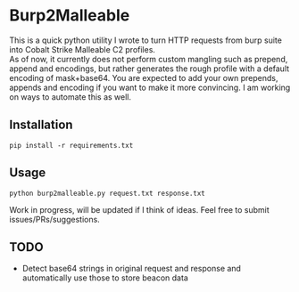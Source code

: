 # Burp2Malleable
This is a quick python utility I wrote to turn HTTP requests from burp suite into Cobalt Strike Malleable C2 profiles.  
As of now, it currently does not perform custom mangling such as prepend, append and encodings, but rather generates the rough profile with a default encoding of mask+base64. You are expected to add your own prepends, appends and encoding if you want to make it more convincing. I am working on ways to automate this as well.

## Installation
```
pip install -r requirements.txt
```
## Usage
```
python burp2malleable.py request.txt response.txt
```
  
Work in progress, will be updated if I think of ideas. Feel free to submit issues/PRs/suggestions.

## TODO
- Detect base64 strings in original request and response and automatically use those to store beacon data